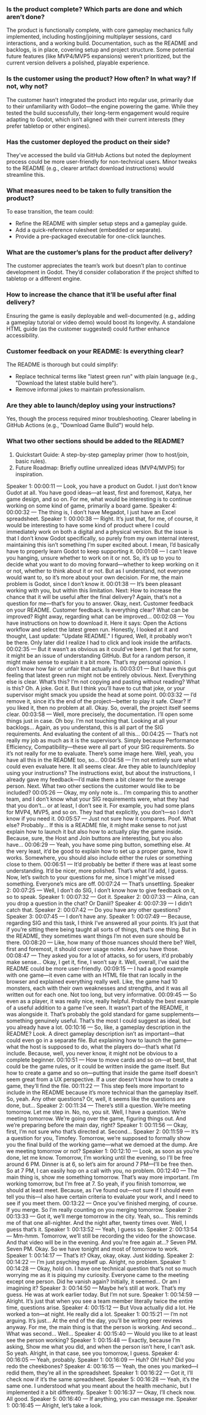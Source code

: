 ### Is the product complete? Which parts are done and which aren’t done?  
The product is functionally complete, with core gameplay mechanics fully implemented, including hosting/joining multiplayer sessions, card interactions, and a working build. Documentation, such as the README and backlogs, is in place, covering setup and project structure. Some potential future features (like MVP4/MVP5 expansions) weren’t prioritized, but the current version delivers a polished, playable experience.  

### Is the customer using the product? How often? In what way? If not, why not?  
The customer hasn’t integrated the product into regular use, primarily due to their unfamiliarity with Godot—the engine powering the game. While they tested the build successfully, their long-term engagement would require adapting to Godot, which isn’t aligned with their current interests (they prefer tabletop or other engines).  

### Has the customer deployed the product on their side?  
They’ve accessed the build via GitHub Actions but noted the deployment process could be more user-friendly for non-technical users. Minor tweaks to the README (e.g., clearer artifact download instructions) would streamline this.  

### What measures need to be taken to fully transition the product?  
To ease transition, the team could:  
- Refine the README with simpler setup steps and a gameplay guide.  
- Add a quick-reference rulesheet (embedded or separate).  
- Provide a pre-packaged executable for one-click launches.  

### What are the customer’s plans for the product after delivery?  
The customer appreciates the team’s work but doesn’t plan to continue development in Godot. They’d consider collaboration if the project shifted to tabletop or a different engine.  

### How to increase the chance that it’ll be useful after final delivery?  
Ensuring the game is easily deployable and well-documented (e.g., adding a gameplay tutorial or video demo) would boost its longevity. A standalone HTML guide (as the customer suggested) could further enhance accessibility.  

### Customer feedback on your README: Is everything clear?  
The README is thorough but could simplify:  
- Replace technical terms like "latest green run" with plain language (e.g., "Download the latest stable build here").  
- Remove informal jokes to maintain professionalism.  

### Are they able to launch/deploy using your instructions?  
Yes, though the process required minor troubleshooting. Clearer labeling in GitHub Actions (e.g., "Download Game Build") would help.  

### What two other sections should be added to the README?  
1. Quickstart Guide: A step-by-step gameplay primer (how to host/join, basic rules).  
2. Future Roadmap: Briefly outline unrealized ideas (MVP4/MVP5) for inspiration.


Speaker 1:
00:00:11 — Look, you have a product on Gudot. I just don’t know Gudot at all. You have good ideas—at least, first and foremost, Katya, her game design, and so on. For me, what would be interesting is to continue working on some kind of game, primarily a board game.
Speaker 4:
00:00:32 — The thing is, I don’t have Megadot, I just have an Excel spreadsheet.
Speaker 1:
00:00:38 — Right. It’s just that, for me, of course, it would be interesting to have some kind of product where I could immediately work on both a digital and a physical version. But the issue is that I don’t know Godot specifically, so purely from my own internal interest, maintaining this isn’t something I’m super excited about. I mean, I’d basically have to properly learn Godot to keep supporting it.
00:01:08 — I can’t leave you hanging, unsure whether to work on it or not. So, it’s up to you to decide what you want to do moving forward—whether to keep working on it or not, whether to think about it or not. But as I understand, not everyone would want to, so it’s more about your own decision. For me, the main problem is Godot, since I don’t know it.
00:01:38 — It’s been pleasant working with you, but within this limitation. Next: How to increase the chance that it will be useful after the final delivery? Again, that’s not a question for me—that’s for you to answer. Okay, next. Customer feedback on your README. Customer feedback. Is everything clear? What can be improved? Right away, regarding what can be improved...
00:02:08 — You have instructions on how to download it. Here it says: Open the Actions workflow and select the latest green run. Honestly, I looked at it and thought, Last update: "Update README." I figured, Well, it probably won’t be there. Only later did I realize I had to click and look inside the artifacts.
00:02:35 — But it wasn’t as obvious as it could’ve been. I get that for some, it might be an issue of understanding GitHub. But for a random person, it might make sense to explain it a bit more. That’s my personal opinion. I don’t know how fair or unfair that actually is.
00:03:01 — But I have this gut feeling that latest green run might not be entirely obvious. Next. Everything else is clear. What’s this? I’m not copying and pasting without reading? What is this? Oh. A joke. Got it. But I think you’ll have to cut that joke, or your supervisor might smack you upside the head at some point.
00:03:32 — I’d remove it, since it’s the end of the project—better to play it safe. Clear? If you liked it, then no problem at all. Okay. So, overall, the project itself seems clear.
00:03:58 — Well, more precisely, the documentation. I’ll open some things just in case. Oh boy. I’m not touching that. Looking at all your backlogs... Again, as you understand, this is all part of the SIG requirements. And evaluating the content of all this...
00:04:25 — That’s not really my job as much as it is the supervisor’s. Simply because Performance Efficiency, Compatibility—these were all part of your SIG requirements. So it’s not really for me to evaluate. There’s some image here. Well, yeah, you have all this in the README too, so...
00:04:58 — I’m not entirely sure what I could even evaluate here. It all seems clear. Are they able to launch/deploy using your instructions? The instructions exist, but about the instructions, I already gave my feedback—I’d make them a bit clearer for the average person. Next. What two other sections the customer would like to be included?
00:05:26 — Okay, my only note is... I’m comparing this to another team, and I don’t know what your SIG requirements were, what they had that you don’t... or at least, I don’t see it. For example, you had some plans for MVP4, MVP5, and so on. They had that explicitly, you don’t—so I don’t know if you need it.
00:05:57 — Just not sure how it compares. Poof. What else? Probably... If this is a README file, it might make sense to not just explain how to launch it but also how to actually play the game inside. Because, sure, the Host and Join buttons are interesting, but you also have...
00:06:29 — Yeah, you have some ping button, something else. At the very least, it’d be good to explain how to set up a proper game, how it works. Somewhere, you should also include either the rules or something close to them.
00:06:51 — It’d probably be better if there was at least some understanding. It’d be nicer, more polished. That’s what I’d add, I guess. Now, let’s switch to your questions for me, since I might’ve missed something. Everyone’s mics are off.
00:07:24 — That’s unsettling.
Speaker 2:
00:07:25 — Well, I don’t do SIG, I don’t know how to give feedback on it, so to speak.
Speaker 1:
00:07:32 — Got it.
Speaker 2:
00:07:33 — Alina, can you drop a question in the chat? Or Daniil?
Speaker 4:
00:07:39 — I didn’t catch that.
Speaker 2:
00:07:42 — Do you have any other questions?
Speaker 3:
00:07:45 — I don’t have any.
Speaker 1:
00:07:49 — Because, regarding SIG and this task, I think I’ve answered all your points. It’s just that if you’re sitting there being taught all sorts of things, that’s one thing. But in the README, they sometimes want things I’m not even sure should be there.
00:08:20 — Like, how many of those nuances should there be? Well, first and foremost, it should cover usage notes. And you have those.
00:08:47 — They asked you for a lot of attacks, so for users, it’d probably make sense... Okay, I get it, fine, I won’t say it. Well, overall, I’ve said the README could be more user-friendly.
00:09:15 — I had a good example with one game—it even came with an HTML file that ran locally in the browser and explained everything really well. Like, the game had 10 monsters, each with their own weaknesses and strengths, and it was all written out for each one. Not too long, but very informative.
00:09:45 — So even as a player, it was really nice, really helpful. Probably the best example of a useful addition to a game I’ve seen. It wasn’t part of the README, it was alongside it. That’s probably the gold standard for game supplements—something genuinely useful. That’s the most I could suggest as ideal, but you already have a lot.
00:10:16 — So, like, a gameplay description in the README? Look. A direct gameplay description isn’t as important—that could even go in a separate file. But explaining how to launch the game—what the host is supposed to do, what the players do—that’s what I’d include. Because, well, you never know, it might not be obvious to a complete beginner.
00:10:51 — How to move cards and so on—at best, that could be the game rules, or it could be written inside the game itself. But how to create a game and so on—putting that inside the game itself doesn’t seem great from a UX perspective. If a user doesn’t know how to create a game, they’ll find the file.
00:11:22 — This step feels more important to include in the README because it’s more technical than the gameplay itself. So, yeah. Any other questions? Or, well, it seems like the questions are done, but...
Speaker 2:
00:11:34 — There’s still a question. We’re meeting tomorrow. Let me step in. No, no, you sit. Well, I have a question. We’re meeting tomorrow. We’re going over the game, figuring things out. And we’re preparing before the main day, right?
Speaker 1:
00:11:56 — Okay, first, I’m not sure who that’s directed at. Second...
Speaker 2:
00:11:59 — It’s a question for you, Timofey. Tomorrow, we’re supposed to formally show you the final build of the working game—what we demoed at the dump. Are we meeting tomorrow or not?
Speaker 1:
00:12:10 — Look, as soon as you’re done, let me know. Tomorrow, I’m working until the evening, so I’ll be free around 6 PM. Dinner is at 6, so let’s aim for around 7 PM—I’ll be free then. So at 7 PM, I can easily hop on a call with you, no problem.
00:12:40 — The main thing is, show me something tomorrow. That’s way more important. I’m working tomorrow, but I’m free at 7. So yeah, if you finish tomorrow, we should at least meet. Because, as I’ve found out—not sure if I should even tell you this—I also have certain criteria to evaluate your work, and I need to see if you meet them.
00:13:22 — Once you’ve finished merging, of course. If you merge. So I’m really counting on you merging tomorrow.
Speaker 2:
00:13:33 — Got it, we’ll merge tomorrow in the city. Yeah, so... This reminds me of that one all-nighter. And the night after, twenty times over. Well, I guess that’s it.
Speaker 1:
00:13:52 — Yeah, I guess so.
Speaker 2:
00:13:54 — Mm-hmm. Tomorrow, we’ll still be recording the video for the showcase. And that video will be in the evening. And you’re free again at...? Seven PM. Seven PM. Okay. So we have tonight and most of tomorrow to work.
Speaker 1:
00:14:17 — That’s it? Okay, okay, okay. Just kidding.
Speaker 2:
00:14:22 — I’m just psyching myself up. Alright, no problem.
Speaker 1:
00:14:28 — Okay, hold on. I have one technical question that’s not so much worrying me as it is piquing my curiosity. Everyone came to the meeting except one person. Did he vanish again? Initially, it seemed... Or am I imagining it?
Speaker 3:
00:14:50 — Maybe he’s still at work. That’s my guess. He was at work earlier today. But I’m not sure.
Speaker 1:
00:14:59 — Alright. It’s just that when you see a team member literally twice the entire time, questions arise.
Speaker 4:
00:15:12 — But Vova actually did a lot. He worked a ton—at night. He really did a lot.
Speaker 1:
00:15:21 — I’m not arguing. It’s just... At the end of the day, you’ll be writing peer reviews anyway. For me, the main thing is that the person is working. And second... What was second... Well...
Speaker 4:
00:15:40 — Would you like to at least see the person working?
Speaker 1:
00:15:48 — Exactly, because I’m asking, Show me what you did, and when the person isn’t here, I can’t ask. So yeah. Alright, in that case, see you tomorrow, I guess.
Speaker 4:
00:16:05 — Yeah, probably.
Speaker 1:
00:16:09 — Huh? Oh! Huh? Did you redo the cheekbones?
Speaker 4:
00:16:15 — Yeah, the ones you marked—I redid them, they’re all in the spreadsheet.
Speaker 1:
00:16:22 — Got it, I’ll check now if it’s the same spreadsheet.
Speaker 5:
00:16:28 — Yeah, it’s the same one. I understood what you meant about the health mechanic, but I implemented it a bit differently.
Speaker 1:
00:16:37 — Okay, I’ll check now. All good.
Speaker 5:
00:16:40 — If anything, you can message me.
Speaker 1:
00:16:45 — Alright, let’s take a look.
